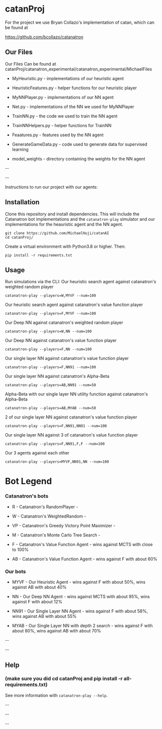 # catanProj

For the project we use Bryan Collazo's implementation of catan, which can be found at 

https://github.com/bcollazo/catanatron


## Our Files

Our Files Can be found at 
 catanProj/catanatron_experimental/catanatron_experimental/MichaelFiles

- MyHeuristic.py  - implementations of our heuristic agent

- HeuristicFeatures.py - helper functions for our heuristic player

- MyNNPlayer.py - implementations of our NN agent

- Net.py - implementations of the NN we used for MyNNPlayer

- TrainNN.py - the code we used to train the NN agent

- TrainNNHelpers.py - helper functions for TrainNN

- Feaatures.py - features used by the NN agent

- GenerateGameData.py - code used to generate data for supervised learning

- model_weights - directory containing the weights for the NN agent

--

--


Instructions to run our project with our agents:

## Installation

Clone this repository and install dependencies. This will include the Catanatron bot implementations and the `catanatron-play` simulator and our implementations for the heauristic agent and the NN agent.

```
git clone https://github.com/MichaelHuji/catanAI
cd catanProj/
```

Create a virtual environment with Python3.8 or higher. Then:

```
pip install -r requirements.txt
```

## Usage

Run simulations via the CLI:
Our heuristic search agent against catanatron's weighted random player
```
catanatron-play --players=W,MYVF --num=100
```

Our heuristic search agent against catanatron's value function player
```
catanatron-play --players=F,MYVF --num=100
```

Our Deep NN against catanatron's weighted random player
```
catanatron-play --players=W,NN --num=100
```

Our Deep NN against catanatron's value function player
```
catanatron-play --players=F,NN --num=100
```

Our single layer NN against catanatron's value function player
```
catanatron-play --players=F,NN91 --num=100
```

Our single layer NN against catanatron's Alpha-Beta
```
catanatron-play --players=AB,NN91 --num=50
```

Alpha-Beta with our single layer NN utility function against catanatron's Alpha-Beta
```
catanatron-play --players=AB,MYAB --num=50
```

2 of our single layer NN against catanatron's value function player
```
catanatron-play --players=F,NN91,NN91 --num=100
```

Our single layer NN against 3 of catanatron's value function player
```
catanatron-play --players=F,NN91,F,F --num=100
```

Our 3 agents against each other
```
catanatron-play --players=MYVF,NN91,NN --num=100
```


# Bot Legend

### Catanatron's bots

- R  - Catanatron's RandomPlayer  -  

- W  - Catanatron's WeightedRandom  -  

- VP - Catanatron's Greedy Victory Point Maximizer  -  

- M  - Catanatron's Monte Carlo Tree Search  -  

- F  - Catanatron's Value Function Agent  -  wins against MCTS with close to 100%

- AB - Catanatron's Value Function Agent  -  wins against F with about 60%
  

### Our bots

- MYVF - Our Heuristic Agent  -  wins against F with about 50%, wins against AB with about 40%

- NN - Our Deep NN Agent  -  wins against MCTS with about 95%, wins against F with about 12%

- NN91 - Our Single Layer NN Agent  -  wins against F with about 58%, wins against AB with about 55%
 
- MYAB - Our Single Layer NN with depth 2 search  -  wins against F with about 80%, wins against AB with about 70%

--


--
## Help

### (make sure you did cd catanProj and pip install -r all-requirements.txt)

See more information with `catanatron-play --help`.








--

--

--

